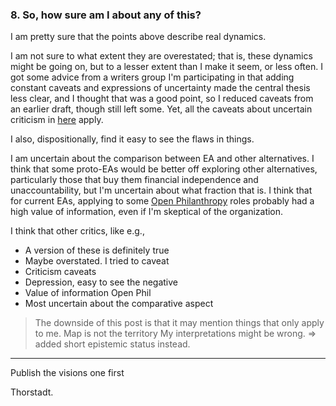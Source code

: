 
### 8. So, how sure am I about any of this?

I am pretty sure that the points above describe real dynamics. 

I am not sure to what extent they are overestated; that is, these dynamics might be going on, but to a lesser extent than I make it seem, or less often. I got some advice from a writers group I'm participating in that adding constant caveats and expressions of uncertainty made the central thesis less clear, and I thought that was a good point, so I reduced caveats from an earlier draft, though still left some. Yet, all the caveats about uncertain criticism in [here](https://forum.nunosempere.com/user/negativenuno) apply. 

I also, dispositionally, find it easy to see the flaws in things.

I am uncertain about the comparison between EA and other alternatives. I think that some proto-EAs would be better off exploring other alternatives, particularly those that buy them financial independence and unaccountability, but I'm uncertain about what fraction that is. I think that for current EAs, applying to some [Open Philanthropy](https://www.openphilanthropy.org/research/new-roles-on-our-gcr-team) roles probably had a high value of information, even if I'm skeptical of the organization.

I think that other critics, like e.g., 

- A version of these is definitely true
- Maybe overstated. I tried to caveat 
- Criticism caveats
- Depression, easy to see the negative
- Value of information Open Phil
- Most uncertain about the comparative aspect


> The downside of this post is that it may mention things that only apply to me.
> Map is not the territory
> My interpretations might be wrong.
=> added short epistemic status instead.

---

Publish the visions one first

Thorstadt. 
